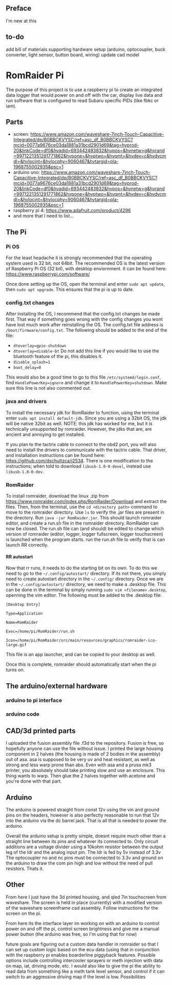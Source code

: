## Preface
I'm new at this
## to-do
add bill of materials
supporting hardware setup (arduino, optocoupler, buck converter, light sensor, button board, wiring)
update cad model

# RomRaider Pi
The purpose of this project is to use a raspberry pi to create an integrated data logger that would power on and off with the car, display live data and run software that is configured to read Subaru specific PIDs (like fbkc or iam). 

## Parts
- screen: https://www.amazon.com/waveshare-7inch-Touch-Capacitive-Integrated/dp/B0BBCKVYSC/ref=asc_df_B0BBCKVYSC?mcid=0077a9676ce03da1881a31bcd2901d69&tag=hyprod-20&linkCode=df0&hvadid=693442483832&hvpos=&hvnetw=g&hvrand=9971221351291771862&hvpone=&hvptwo=&hvqmt=&hvdev=c&hvdvcmdl=&hvlocint=&hvlocphy=9060467&hvtargid=pla-1968755002935&psc=1
- arduino uno: https://www.amazon.com/waveshare-7inch-Touch-Capacitive-Integrated/dp/B0BBCKVYSC/ref=asc_df_B0BBCKVYSC?mcid=0077a9676ce03da1881a31bcd2901d69&tag=hyprod-20&linkCode=df0&hvadid=693442483832&hvpos=&hvnetw=g&hvrand=9971221351291771862&hvpone=&hvptwo=&hvqmt=&hvdev=c&hvdvcmdl=&hvlocint=&hvlocphy=9060467&hvtargid=pla-1968755002935&psc=1
- raspberry pi 4: https://www.adafruit.com/product/4296
- and more that I need to list...

## The Pi
### Pi OS
For the least headache it is strongly recommended that the operating system used is 32 bit, not 64bit. The recommended OS is the latest version of Raspberry Pi OS (32 bit), with desktop enviornment. It can be found here: https://www.raspberrypi.com/software/

Once done setting up the OS, open the terminal and enter `sudo apt update`, then `sudo apt upgrade`. This ensures that the pi is up to date.
### config.txt changes
After installing the OS, I recommend that the config.txt changes be made first. That way if something goes wrong with the config changes you wont have lost much work after reinstalling the OS.
The config.txt file address is `/boot/firmware/config.txt`. The following should be added to the end of the file:
- `dtoverlay=gpio-shutdown`
- `dtoverlay=disable-bt` Do not add this line if you would like to use the bluetooth feature of the pi, this disables it.
- `disable_splash=1`
- `boot_delay=0`

This would also be a good time to go to this file `/etc/systemd/login.conf`, find `HandlePowerKey=ignore` and change it to `HandlePowerKey=shutdown`. Make sure this line is not also commented out.
### java and drivers
To install the necessary jdk for RomRaider to function, using the terminal enter `sudo apt install default-jdk`. Since you are using a 32bit OS, the jdk will be native 32bit as well.
NOTE: this jdk has worked for me, but it is technically unsupported by romraider. However, the jdks that are, are ancient and annoying to get installed.

If you plan to the tactrix cable to connect to the obd2 port, you will also need to install the drivers to communicate with the tactrix cable. That driver, and installation instructions can be found here: https://github.com/dschultzca/j2534. There is one modification to the instructions; when told to download `libusb-1.0-0-devel`, instead use `libusb-1.0-0-dev`.
### RomRaider
To install romraider, download the linux .zip from https://www.romraider.com/index.php/RomRaider/Download and extract the files. Then, from the terminal, use the `cd <directory path>` command to move to the romraider directory. Use `ls` to verify the .jar files are present in the directory. Run `java -jar RomRaider.jar`. This should launch romraider editor, and create a run.sh file in the romraider directory. RomRaider can now be closed. The run.sh file can (and should) be edited to change which version of romraider (editor, logger, logger fullscreen, logger touchscreen) is launched when the program starts. run the run.sh file to verify that is can launch RR correctly.
#### RR autostart
Now that rr runs, it needs to do the starting bit on its own. To do this we need to go to the `~/.config/autostart/` directory. If its not there, you simply need to create autostart directory in the `~/.config/` directory. 
Once we are in the `~/.config/autostart/` directory, we need to make a <filename>.desktop file. This can be done in the terminal by simply running `sudo vim <filename>.desktop`, openning the vim editor.
The following must be added to the .desktop file:

`[Desktop Entry]`

`Type=Application`

`Name=RomRaider`

`Exec=/home/pi/RomRaider/run.sh`

`Icon=/home/pi/RomRaider/src/main/resources/graphics/romraider-ico-large.gif`

This file is an app launcher, and can be copied to your desktop as well. 

Once this is complete, romraider should automatically start when the pi turns on.
## The arduino/external hardware
### arduino to pi interface
### arduino code
## CAD/3d printed parts
I uploaded the fusion assembly file .f3d to the repository. Fusion is free, so hopefully anyone can
use the file without issue.
I printed the large housing component in 2 halves (the housing is made of 2 bodies in the assembly)
out of asa. asa is supposed to be very uv and heat resistant, as well as strong and less warp prone 
than abs. Even with asa and a prusa mk3 printer, you absolutely should take printing slow and use an 
enclosure. This thing wants to warp. Then glue the 2 halves together with acetone and you're done 
with that part.
## Arduino
The arduino is powered straight from const 12v using the vin and ground pins on the headers, however is also perfectly reasonable to 
run that 12v into the arduino via the dc barrel jack. That is all that is needed to power the arduino.

Overall the arduino setup is pretty simple, doesnt require much other than a straight line between its pins and whatever its connected to.
Only circuit additions are a voltage divider using a 10kohm resistor between the output leg of the ldr and the analog input pin. The ldr is fed by 5v instead of 3.3v
The optocoupler no and nc pins must be connected to 3.3v and ground on the arduino to draw the com pin high and low without the need of pull
resistors. Thats it.
## Other
From here I just have the 3d printed housing, and qled 7in touchscreen from waveshare.
The screen is held in place (currently) with a modified version of the waveshare screenframe
cad assembly. Follow instructions for the screen on the pi. 

From here its the interface layer im working on with an arduino to control power on and off the pi,
control screen brightness and give me a manual power button (the arduino was free, so I'm using that 
for now)

future goals are figuring out a custom data handler in romraider so that I can set up custom logic
based on the ecu data (using that in conjunction with the raspberry pi enables boarderline piggyback
features. Possible options include controlling intercooler sprayers or meth injection with data on
map, iat, driving mode, etc. I would also like to give the pi the ability to read data from something
like a meth tank level sensor, and control if it can switch to an aggressive driving map if the level is 
low. Possibilities
